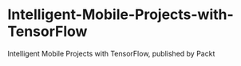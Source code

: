 # Intelligent-Mobile-Projects-with-TensorFlow
Intelligent Mobile Projects with TensorFlow, published by Packt
